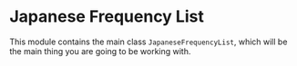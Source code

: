 # Japanese Frequency List

This module contains the main class `JapaneseFrequencyList`, which will be the main thing you are going to be working with.
